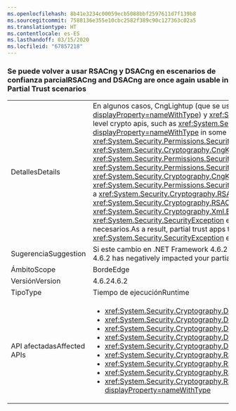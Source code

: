 ```yaml
---
ms.openlocfilehash: 8b41e3234c00059ecb5088bbf2597611d7f139b8
ms.sourcegitcommit: 7588136e355e10cbc2582f389c90c127363c02a5
ms.translationtype: HT
ms.contentlocale: es-ES
ms.lasthandoff: 03/15/2020
ms.locfileid: "67857218"
---
```

### <a name="rsacng-and-dsacng-are-once-again-usable-in-partial-trust-scenarios"></a><span data-ttu-id="6ab02-101">Se puede volver a usar RSACng y DSACng en escenarios de confianza parcial</span><span class="sxs-lookup"><span data-stu-id="6ab02-101">RSACng and DSACng are once again usable in Partial Trust scenarios</span></span>

|   |   |
|---|---|
|<span data-ttu-id="6ab02-102">Detalles</span><span class="sxs-lookup"><span data-stu-id="6ab02-102">Details</span></span>|<span data-ttu-id="6ab02-103">En algunos casos, CngLightup (que se usa en varias API de criptografía de nivel superior, como <xref:System.Security.Cryptography.Xml.EncryptedXml?displayProperty=nameWithType>) y <xref:System.Security.Cryptography.RSACng?displayProperty=nameWithType> se basan en la plena confianza.</span><span class="sxs-lookup"><span data-stu-id="6ab02-103">CngLightup (used in several higher-level crypto apis, such as <xref:System.Security.Cryptography.Xml.EncryptedXml?displayProperty=nameWithType>) and <xref:System.Security.Cryptography.RSACng?displayProperty=nameWithType> in some cases rely on full trust.</span></span> <span data-ttu-id="6ab02-104">Estos casos incluyen P/Invoke sin permisos <xref:System.Security.Permissions.SecurityPermissionFlag.UnmanagedCode?displayProperty=nameWithType> de aserción y rutas de código en las que <xref:System.Security.Cryptography.CngKey?displayProperty=nameWithType> tiene peticiones de permiso para <xref:System.Security.Permissions.SecurityPermissionFlag.UnmanagedCode?displayProperty=nameWithType>.</span><span class="sxs-lookup"><span data-stu-id="6ab02-104">These include P/Invokes without asserting <xref:System.Security.Permissions.SecurityPermissionFlag.UnmanagedCode?displayProperty=nameWithType> permissions, and code paths where <xref:System.Security.Cryptography.CngKey?displayProperty=nameWithType> has permission demands for <xref:System.Security.Permissions.SecurityPermissionFlag.UnmanagedCode?displayProperty=nameWithType>.</span></span> <span data-ttu-id="6ab02-105">A partir de .NET Framework 4.6.2, CngLightup se usaba para cambiar a <xref:System.Security.Cryptography.RSACng?displayProperty=nameWithType> siempre que era posible.</span><span class="sxs-lookup"><span data-stu-id="6ab02-105">Starting with the .NET Framework 4.6.2, CngLightup was used to switch to <xref:System.Security.Cryptography.RSACng?displayProperty=nameWithType> wherever possible.</span></span> <span data-ttu-id="6ab02-106">Como resultado, las aplicaciones de confianza parcial que usaban <xref:System.Security.Cryptography.Xml.EncryptedXml?displayProperty=nameWithType> correctamente comenzaron a producir errores e iniciar <xref:System.Security.SecurityException> excepciones. Este cambio agrega las aserciones necesarias para que todas las funciones en las que se usa CngLightup tengan los permisos necesarios.</span><span class="sxs-lookup"><span data-stu-id="6ab02-106">As a result, partial trust apps that successfully used <xref:System.Security.Cryptography.Xml.EncryptedXml?displayProperty=nameWithType> began to fail and throw <xref:System.Security.SecurityException> exceptions.This change adds the required asserts so that all functions using CngLightup have the required permissions.</span></span>|
|<span data-ttu-id="6ab02-107">Sugerencia</span><span class="sxs-lookup"><span data-stu-id="6ab02-107">Suggestion</span></span>|<span data-ttu-id="6ab02-108">Si este cambio en .NET Framework 4.6.2 ha afectado negativamente a las aplicaciones de confianza parcial, actualice a .NET Framework 4.7.1.</span><span class="sxs-lookup"><span data-stu-id="6ab02-108">If this change in the .NET Framework 4.6.2 has negatively impacted your partial trust apps, upgrade to the .NET Framework 4.7.1.</span></span>|
|<span data-ttu-id="6ab02-109">Ámbito</span><span class="sxs-lookup"><span data-stu-id="6ab02-109">Scope</span></span>|<span data-ttu-id="6ab02-110">Borde</span><span class="sxs-lookup"><span data-stu-id="6ab02-110">Edge</span></span>|
|<span data-ttu-id="6ab02-111">Versión</span><span class="sxs-lookup"><span data-stu-id="6ab02-111">Version</span></span>|<span data-ttu-id="6ab02-112">4.6.2</span><span class="sxs-lookup"><span data-stu-id="6ab02-112">4.6.2</span></span>|
|<span data-ttu-id="6ab02-113">Tipo</span><span class="sxs-lookup"><span data-stu-id="6ab02-113">Type</span></span>|<span data-ttu-id="6ab02-114">Tiempo de ejecución</span><span class="sxs-lookup"><span data-stu-id="6ab02-114">Runtime</span></span>|
|<span data-ttu-id="6ab02-115">API afectadas</span><span class="sxs-lookup"><span data-stu-id="6ab02-115">Affected APIs</span></span>|<ul><li><xref:System.Security.Cryptography.DSACng.%23ctor(System.Security.Cryptography.CngKey)?displayProperty=nameWithType></li><li><xref:System.Security.Cryptography.DSACng.Key?displayProperty=nameWithType></li><li><xref:System.Security.Cryptography.DSACng.LegalKeySizes?displayProperty=nameWithType></li><li><xref:System.Security.Cryptography.DSACng.CreateSignature(System.Byte[])?displayProperty=nameWithType></li><li><xref:System.Security.Cryptography.DSACng.VerifySignature(System.Byte[],System.Byte[])?displayProperty=nameWithType></li><li><xref:System.Security.Cryptography.RSACng.%23ctor(System.Security.Cryptography.CngKey)?displayProperty=nameWithType></li><li><xref:System.Security.Cryptography.RSACng.Key?displayProperty=nameWithType></li><li><xref:System.Security.Cryptography.RSACng.Decrypt(System.Byte[],System.Security.Cryptography.RSAEncryptionPadding)?displayProperty=nameWithType></li><li><xref:System.Security.Cryptography.RSACng.SignHash(System.Byte[],System.Security.Cryptography.HashAlgorithmName,System.Security.Cryptography.RSASignaturePadding)?displayProperty=nameWithType></li></ul>|
